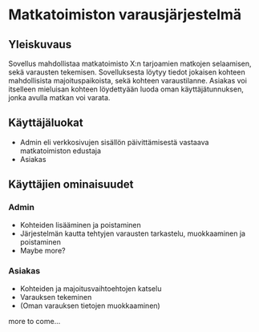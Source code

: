 <h1> Matkatoimiston varausjärjestelmä </h1>

   <h2> Yleiskuvaus </h2>

   Sovellus mahdollistaa matkatoimisto X:n tarjoamien matkojen selaamisen, sekä varausten tekemisen. Sovelluksesta löytyy tiedot jokaisen kohteen mahdollisista majoituspaikoista, sekä kohteen varaustilanne. Asiakas voi itselleen mieluisan kohteen löydettyään luoda oman käyttäjätunnuksen, jonka avulla matkan voi varata.

  <h2> Käyttäjäluokat </h2>
  
  * Admin eli verkkosivujen sisällön päivittämisestä vastaava matkatoimiston edustaja
  * Asiakas

  <h2> Käyttäjien ominaisuudet </h2>
   
   <h3> Admin </h3>
   
   * Kohteiden lisääminen ja poistaminen
   * Järjestelmän kautta tehtyjen varausten tarkastelu, muokkaaminen ja poistaminen
   * Maybe more?
   
   <h3> Asiakas </h3>
   
   * Kohteiden ja majoitusvaihtoehtojen katselu
   * Varauksen tekeminen
   * (Oman varauksen tietojen muokkaaminen)
   
   more to come...
